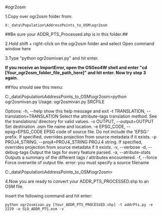 #ogr2osm

1.Copy over ogr2osm folder from: 

	X:_data\Population\AddressPoints_to_OSM\ogr2osm

##Be sure your ADDR_PTS_Processed.shp is in this folder.##

2.Hold shift + right-click on the ogr2osm folder and select Open command window here

3.Type "python ogr2osmivan.py" and hit enter.

**If you receive an ImportError, open the OSGeo4W shell and enter "cd [Your_ogr2osm_folder_file_path_here]" 
and hit enter. Now try step 3 again.**
	
##You should see this menu:

C:\_data\Population\AddressPoints_to_OSM\ogr2osm>python ogr2osmivan.py
Usage: ogr2osmivan.py SRCFILE

Options:
  -h, --help            show this help message and exit
  -t TRANSLATION, --translation=TRANSLATION
                        Select the attribute-tags translation method. See the
                        translations/ directory for valid values.
  -o OUTPUT, --output=OUTPUT
                        Set destination .osm file name and location.
  -e EPSG_CODE, --epsg=EPSG_CODE
                        EPSG code of source file. Do not include the 'EPSG:'
                        prefix. If specified, overrides projection from source
                        metadata if it exists.
  -p PROJ4_STRING, --proj4=PROJ4_STRING
                        PROJ.4 string. If specified, overrides projection from
                        source metadata if it exists.
  -v, --verbose
  -d, --debug-tags      Output the tags for every feature parsed.
  -a, --atribute-stats  Outputs a summary of the different tags / attributes
                        encountered.
  -f, --force           Force overwrite of output file.
error: you must specify a source filename

C:\_data\Population\AddressPoints_to_OSM\ogr2osm>

4.Now you are ready to convert your ADDR_PTS_PROCESSED.shp to an OSM file.
	
Insert the following command and hit enter:

	python ogr2osmivan.py [Your_ADDR_PTS_PROCESSED.shp] -t addrPts.py -e 2229 -o SLO_ADDR_PTS.osm -v

	
	
